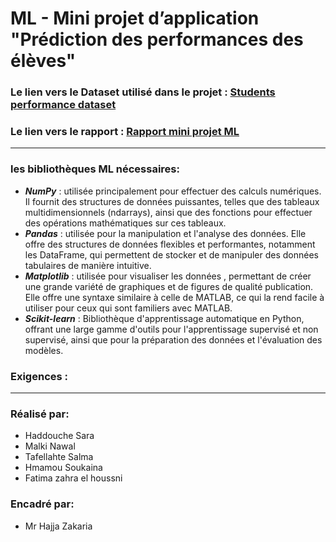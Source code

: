 # ML - Mini projet d’application "Prédiction des performances des élèves"

### Le lien vers le Dataset utilisé dans le projet : [Students performance dataset](https://www.kaggle.com/datasets/bhavikjikadara/student-study-performance)

### Le lien vers le rapport : [Rapport mini projet ML](https://docs.google.com/document/d/1Iy_BvPeS53dxKWXR0gXRtHDbVDf5Y1lHTbsehU3UIVU/edit)
<hr>

### les bibliothèques ML nécessaires:
- ***NumPy*** : utilisée principalement pour effectuer des calculs numériques. Il fournit des structures de données puissantes, telles que des tableaux multidimensionnels (ndarrays), ainsi que des fonctions pour effectuer des opérations mathématiques sur ces tableaux.
- ***Pandas*** : utilisée pour la manipulation et l'analyse des données. Elle offre des structures de données flexibles et performantes, notamment les DataFrame, qui permettent de stocker et de manipuler des données tabulaires de manière intuitive.
- ***Matplotlib*** : utilisée pour visualiser les données , permettant de créer une grande variété de graphiques et de figures de qualité publication. Elle offre une syntaxe similaire à celle de MATLAB, ce qui la rend facile à utiliser pour ceux qui sont familiers avec MATLAB.
- ***Scikit-learn*** : Bibliothèque d'apprentissage automatique en Python, offrant une large gamme d'outils pour l'apprentissage supervisé et non supervisé, ainsi que pour la préparation des données et l'évaluation des modèles.
### Exigences :

<hr>

### Réalisé par:
- Haddouche Sara
- Malki Nawal
- Tafellahte Salma
- Hmamou Soukaina
- Fatima zahra el houssni

### Encadré par:
- Mr Hajja Zakaria




